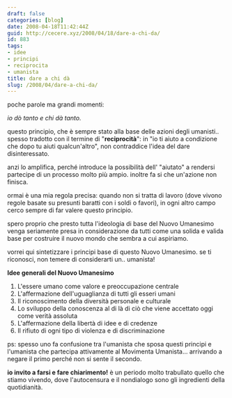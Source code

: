 ```yaml
---
draft: false
categories: [blog]
date: 2008-04-18T11:42:44Z
guid: http://cecere.xyz/2008/04/18/dare-a-chi-da/
id: 883
tags:
- idee
- principi
- reciprocita
- umanista
title: dare a chi dà
slug: /2008/04/dare-a-chi-da/
---
```


poche parole ma grandi momenti:

_io dò tanto e chi dà tanto._

questo principio, che è sempre stato alla base delle azioni degli umanisti.. spesso tradotto con il termine di "**reciprocità**": in "io ti aiuto a condizione che dopo tu aiuti qualcun'altro", non contraddice l'idea del dare disinteressato.
  
anzi lo amplifica, perché introduce la possibilità dell' "aiutato" a rendersi partecipe di un processo molto più ampio. inoltre fa si che un'azione non finisca.

ormai è una mia regola precisa: quando non si tratta di lavoro (dove vivono regole basate su presunti baratti con i soldi o favori), in ogni altro campo cerco sempre di far valere questo principio.

spero proprio che presto tutta l'ideologia di base del Nuovo Umanesimo venga seriamente presa in considerazione da tutti come una solida e valida base per costruire il nuovo mondo che sembra a cui aspiriamo.

vorrei qui sintetizzare i principi base di questo Nuovo Umanesimo. se ti riconosci, non temere di considerarti un.. umanista!

**Idee generali del Nuovo Umanesimo**

  1. L'essere umano come valore e preoccupazione centrale
  2. L'affermazione dell'uguaglianza di tutti gli esseri umani
  3. Il riconoscimento della diversità personale e culturale
  4. Lo sviluppo della conoscenza al di là di ciò che viene accettato oggi come verità assoluta
  5. L'affermazione della libertà di idee e di credenze
  6. Il rifiuto di ogni tipo di violenza e di discriminazione

ps: spesso uno fa confusione tra l'umanista che sposa questi principi e l'umanista che partecipa attivamente al Movimenta Umanista… arrivando a negare il primo perché non si sente il secondo.
  
**io invito a farsi e fare chiarimento!** è un periodo molto trabullato quello che stiamo vivendo, dove l'autocensura e il nondialogo sono gli ingredienti della quotidianità.